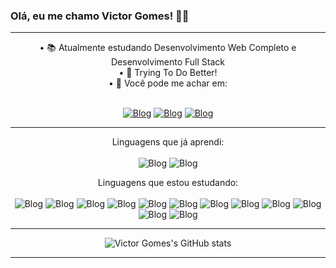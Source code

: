 ### Olá, eu me chamo Victor Gomes! 👋😜

<hr>
<div align="center">
• 📚 Atualmente estudando Desenvolvimento Web Completo e Desenvolvimento Full Stack<br>
• 🌠 Trying To Do Better!<br>
• 📩 Você pode me achar em: <br> <br>


[![Blog](https://img.shields.io/badge/Gmail-D14836?style=for-the-badge&logo=gmail&logoColor=white
)](mailto:victorgsantanna@gmail.com)
[![Blog](https://img.shields.io/badge/LinkedIn-0077B5?style=for-the-badge&logo=linkedin&logoColor=white
)](https://www.linkedin.com/in/vttrg/)
[![Blog](https://img.shields.io/badge/Instagram-E4405F?style=for-the-badge&logo=instagram&logoColor=white
)](https://www.instagram.com/victorgo1/)
</div>

<hr><div align="center">
 
 Linguagens que já aprendi:<br><br>
 ![Blog](https://img.shields.io/badge/HTML5-E34F26?style=for-the-badge&logo=html5&logoColor=white)
 ![Blog](https://img.shields.io/badge/CSS3-1572B6?style=for-the-badge&logo=css3&logoColor=white)
  
 
 
 Linguagens que estou estudando:<br><br>
 ![Blog](https://img.shields.io/badge/Python-14354C?style=for-the-badge&logo=python&logoColor=white)
 ![Blog](https://img.shields.io/badge/JavaScript-F7DF1E?style=for-the-badge&logo=javascript&logoColor=black)
 ![Blog](https://img.shields.io/badge/Node.js-43853D?style=for-the-badge&logo=node.js&logoColor=white)
 ![Blog](https://img.shields.io/badge/React-20232A?style=for-the-badge&logo=react&logoColor=61DAFB)
 ![Blog](https://img.shields.io/badge/React_Native-20232A?style=for-the-badge&logo=react&logoColor=61DAFB)
 ![Blog](https://img.shields.io/badge/TypeScript-007ACC?style=for-the-badge&logo=typescript&logoColor=white)
 ![Blog](https://img.shields.io/badge/Bootstrap-563D7C?style=for-the-badge&logo=bootstrap&logoColor=white)
 ![Blog](https://img.shields.io/badge/PHP-777BB4?style=for-the-badge&logo=php&logoColor=white)
 ![Blog](https://img.shields.io/badge/MySQL-00000F?style=for-the-badge&logo=mysql&logoColor=white)
 ![Blog](https://img.shields.io/badge/jQuery-0769AD?style=for-the-badge&logo=jquery&logoColor=white)
 ![Blog](https://img.shields.io/badge/Ionic-3880FF?style=for-the-badge&logo=ionic&logoColor=white)
 ![Blog](https://img.shields.io/badge/Wordpress-21759B?style=for-the-badge&logo=wordpress&logoColor=white)
  
<hr>

![Victor Gomes's GitHub stats](https://github-readme-stats-sigma-five.vercel.app/api?username=vttrg&show_icons=true&theme=radical)
</div>
<hr>

